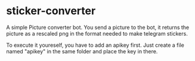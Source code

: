 # sticker-converter

A simple Picture converter bot. 
You send a picture to the bot, it returns the picture as a rescaled png in the format needed to make telegram stickers.

To execute it youreself, you have to add an apikey first.
Just create a file named "apikey" in the same folder and place the key in there.
